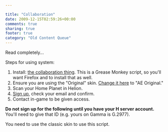 ```yaml
---

title: "Collaboration"
date: 2009-12-15T02:59:26+00:00
comments: true
sharing: true
footer: true
category: "Old Content Queue"
---
```


Read completely...

Steps for using system:

1. Install: [the collaboration thing](http://espacesociety.org/astrography/javascripts/astrography.user.js). This is a Grease Monkey script, so you'll want Firefox and to install that as well.
2. Ensure you are using the "Original" skin. [ Change it here](http://helion.astroempires.com/account.aspx?view=display) to "AE Original."
2. Scan your Home Planet in Helion.
3. [Sign up](http://espacesociety.org/astrography/sign_up), check your email and confirm.
4. Contact in-game to be given access.

**Do not sign up for the following until you have your H server account.** You'll need to give that ID (e.g. yours on Gamma is G.2977).

<div class='bs-callout bs-callout-info'>
You need to use the classic skin to use this script.
</div>
